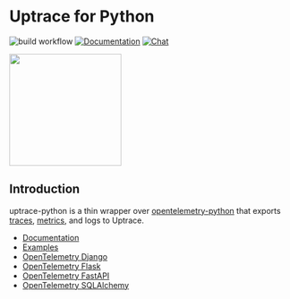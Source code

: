 # Uptrace for Python

![build workflow](https://github.com/uptrace/uptrace-python/actions/workflows/build.yml/badge.svg)
[![Documentation](https://img.shields.io/badge/uptrace-documentation-informational)](https://uptrace.dev/get/uptrace-python.html)
[![Chat](https://img.shields.io/badge/-telegram-red?color=white&logo=telegram&logoColor=black)](https://t.me/uptrace)

<a href="https://uptrace.dev/get/opentelemetry-python">
  <img src="https://uptrace.dev/_ipx/_/devicon/python-original.svg" height="200px" />
</a>

## Introduction

uptrace-python is a thin wrapper over
[opentelemetry-python](https://github.com/open-telemetry/opentelemetry-python) that exports
[traces](https://uptrace.dev/opentelemetry/distributed-tracing),
[metrics](https://uptrace.dev/opentelemetry/metrics), and logs to Uptrace.

- [Documentation](https://uptrace.dev/get/opentelemetry-python)
- [Examples](example)
- [OpenTelemetry Django](https://uptrace.dev/guides/opentelemetry-django)
- [OpenTelemetry Flask](https://uptrace.dev/guides/opentelemetry-flask)
- [OpenTelemetry FastAPI](https://uptrace.dev/guides/opentelemetry-fastapi)
- [OpenTelemetry SQLAlchemy](https://uptrace.dev/guides/opentelemetry-sqlalchemy)

